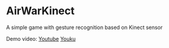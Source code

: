 # AirWarKinect

A simple game with gesture recognition based on Kinect sensor

Demo video: [Youtube](https://www.youtube.com/watch?v=G7fK6GrSmB4)     [Youku](http://v.youku.com/v_show/id_XMTUyNzE3MzU1Ng==.html?spm=a2hzp.8244740.0.0) 
